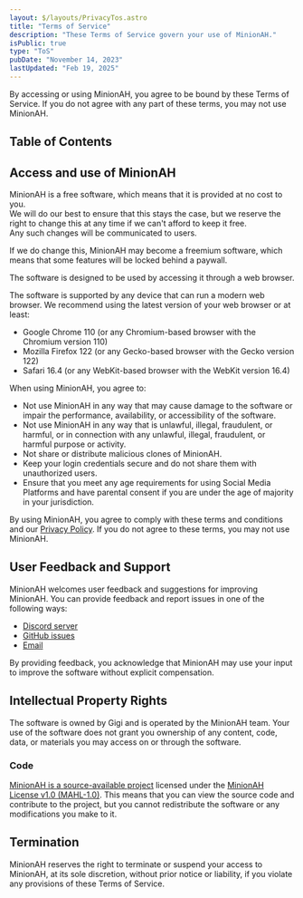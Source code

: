 ```yaml
---
layout: $/layouts/PrivacyTos.astro
title: "Terms of Service"
description: "These Terms of Service govern your use of MinionAH."
isPublic: true
type: "ToS"
pubDate: "November 14, 2023"
lastUpdated: "Feb 19, 2025"
---
```


By accessing or using MinionAH, you agree to be bound by these Terms of Service. If you do not agree with any part of these terms, you may not use MinionAH.

## Table of Contents

## Access and use of MinionAH

MinionAH is a free software, which means that it is provided at no cost to you.  
We will do our best to ensure that this stays the case, but we reserve the right to change this at any time if we can't afford to keep it free.  
Any such changes will be communicated to users.

If we do change this, MinionAH may become a freemium software, which means that some features will be locked behind a paywall.

The software is designed to be used by accessing it through a web browser.

The software is supported by any device that can run a modern web browser. We recommend using the latest version of your web browser or at least:

- Google Chrome 110 (or any Chromium-based browser with the Chromium version 110)
- Mozilla Firefox 122 (or any Gecko-based browser with the Gecko version 122)
- Safari 16.4 (or any WebKit-based browser with the WebKit version 16.4)

When using MinionAH, you agree to:

- Not use MinionAH in any way that may cause damage to the software or impair the performance, availability, or accessibility of the software.
- Not use MinionAH in any way that is unlawful, illegal, fraudulent, or harmful, or in connection with any unlawful, illegal, fraudulent, or harmful purpose or activity.
- Not share or distribute malicious clones of MinionAH.
- Keep your login credentials secure and do not share them with unauthorized users.
- Ensure that you meet any age requirements for using Social Media Platforms and have parental consent if you are under the age of majority in your jurisdiction.

By using MinionAH, you agree to comply with these terms and conditions and our [Privacy Policy](/privacy-policy). If you do not agree to these terms, you may not use MinionAH.

## User Feedback and Support

MinionAH welcomes user feedback and suggestions for improving MinionAH. You can provide feedback and report issues in one of the following ways:

- [Discord server](https://discord.minionah.com)
- [GitHub issues](https://github.com/DarthGigi/MinionAH/issues)
- [Email](mailto:contact@minionah.com)

By providing feedback, you acknowledge that MinionAH may use your input to improve the software without explicit compensation.

## Intellectual Property Rights

The software is owned by Gigi and is operated by the MinionAH team. Your use of the software does not grant you ownership of any content, code, data, or materials you may access on or through the software.

### Code

[MinionAH is a source-available project](https://github.com/DarthGigi/MinionAH) licensed under the [MinionAH License v1.0 (MAHL-1.0)](https://github.com/DarthGigi/MinionAH/blob/main/LICENSE). This means that you can view the source code and contribute to the project, but you cannot redistribute the software or any modifications you make to it.

## Termination

MinionAH reserves the right to terminate or suspend your access to MinionAH, at its sole discretion, without prior notice or liability, if you violate any provisions of these Terms of Service.
